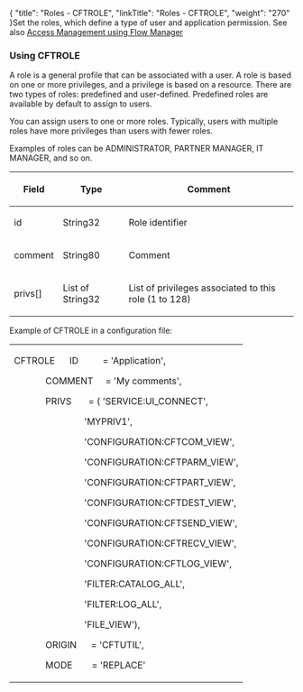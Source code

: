 {
    "title": "Roles - CFTROLE",
    "linkTitle": "Roles - CFTROLE",
    "weight": "270"
}Set the roles, which define a type of user and application permission. See also [Access Management using Flow Manager](../../../../internal_a_m_start_here/fm_access_management)

### Using CFTROLE

A role is a general profile that can be associated with a user. A role is based on one or more privileges, and a privilege is based on a resource. There are two types of roles: predefined and user-defined. Predefined roles are available by default to assign to users.

You can assign users to one or more roles. Typically, users with multiple roles have more privileges than users with fewer roles.

Examples of roles can be ADMINISTRATOR, PARTNER MANAGER, IT MANAGER, and so on.

<table data-cellspacing="0">
<thead>
<tr class="header">
<th><p>Field</p></th>
<th><p>Type</p></th>
<th><p>Comment</p></th>
</tr>
</thead>
<tbody>
<tr class="odd">
<td><p>id</p></td>
<td><p>String32</p></td>
<td><p>Role identifier</p></td>
</tr>
<tr class="even">
<td><p>comment</p></td>
<td><p>String80</p></td>
<td><p>Comment</p></td>
</tr>
<tr class="odd">
<td><p>privs[]</p></td>
<td><p>List of String32</p></td>
<td><p>List of privileges associated to this role (1 to 128)</p></td>
</tr>
</tbody>
</table>

Example of CFTROLE in a configuration file:

<table data-cellspacing="0">
<tbody>
<tr class="odd">
<td><p>CFTROLE      ID          = 'Application',</p>
<p>             COMMENT     = 'My comments',</p>
<p>             PRIVS       = ( 'SERVICE:UI_CONNECT',</p>
<p>                             'MYPRIV1',</p>
<p>                             'CONFIGURATION:CFTCOM_VIEW',</p>
<p>                             'CONFIGURATION:CFTPARM_VIEW',</p>
<p>                             'CONFIGURATION:CFTPART_VIEW',</p>
<p>                             'CONFIGURATION:CFTDEST_VIEW',</p>
<p>                             'CONFIGURATION:CFTSEND_VIEW',</p>
<p>                             'CONFIGURATION:CFTRECV_VIEW',</p>
<p>                             'CONFIGURATION:CFTLOG_VIEW',</p>
<p>                             'FILTER:CATALOG_ALL',</p>
<p>                             'FILTER:LOG_ALL',</p>
<p>                             'FILE_VIEW'),</p>
<p>             ORIGIN      = 'CFTUTIL',</p>
<p>             MODE        = 'REPLACE'</p></td>
</tr>
</tbody>
</table>

